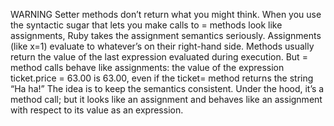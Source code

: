 WARNING 
Setter methods don’t return what you might think. When you use the syntactic sugar that lets you make calls to = methods look like assignments, Ruby takes the assignment semantics seriously. Assignments (like x=1) evaluate to whatever’s on their right-hand side. Methods usually return the value of the last expression evaluated during execution. But = method calls behave like assignments: the value of the expression ticket.price = 63.00 is 63.00, even if the ticket= method returns the string “Ha ha!” The idea is to keep the semantics consistent. Under the hood, it’s a method call; but it looks like an assignment and behaves like an assignment with respect to its value as an expression.